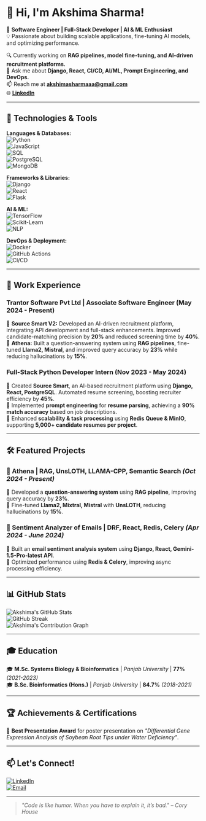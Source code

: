 # 👋 Hi, I'm Akshima Sharma!

🚀 **Software Engineer | Full-Stack Developer | AI & ML Enthusiast**  
💡 Passionate about building scalable applications, fine-tuning AI models, and optimizing performance.  

🔍 Currently working on **RAG pipelines, model fine-tuning, and AI-driven recruitment platforms.**  
💬 Ask me about **Django, React, CI/CD, AI/ML, Prompt Engineering, and DevOps.**  
📫 Reach me at **[akshimasharmaaa@gmail.com](mailto:akshimasharmaaa@gmail.com)**  
🌐 **[LinkedIn](https://linkedin.com/in/akshima-sharma09)**  

---

## 🔧 Technologies & Tools  

**Languages & Databases:**  
![Python](https://img.shields.io/badge/Python-3776AB?style=for-the-badge&logo=python&logoColor=white)  
![JavaScript](https://img.shields.io/badge/JavaScript-F7DF1E?style=for-the-badge&logo=javascript&logoColor=black)  
![SQL](https://img.shields.io/badge/SQL-4479A1?style=for-the-badge&logo=mysql&logoColor=white)  
![PostgreSQL](https://img.shields.io/badge/PostgreSQL-316192?style=for-the-badge&logo=postgresql&logoColor=white)  
![MongoDB](https://img.shields.io/badge/MongoDB-47A248?style=for-the-badge&logo=mongodb&logoColor=white)  

**Frameworks & Libraries:**  
![Django](https://img.shields.io/badge/Django-092E20?style=for-the-badge&logo=django&logoColor=white)  
![React](https://img.shields.io/badge/React-61DAFB?style=for-the-badge&logo=react&logoColor=black)  
![Flask](https://img.shields.io/badge/Flask-000000?style=for-the-badge&logo=flask&logoColor=white)  

**AI & ML:**  
![TensorFlow](https://img.shields.io/badge/TensorFlow-FF6F00?style=for-the-badge&logo=tensorflow&logoColor=white)  
![Scikit-Learn](https://img.shields.io/badge/Scikit--Learn-F7931E?style=for-the-badge&logo=scikit-learn&logoColor=white)  
![NLP](https://img.shields.io/badge/NLP-FF4081?style=for-the-badge)  

**DevOps & Deployment:**  
![Docker](https://img.shields.io/badge/Docker-2496ED?style=for-the-badge&logo=docker&logoColor=white)  
![GitHub Actions](https://img.shields.io/badge/GitHub_Actions-2088FF?style=for-the-badge&logo=github-actions&logoColor=white)  
![CI/CD](https://img.shields.io/badge/CI/CD-0078D7?style=for-the-badge&logo=azure-devops&logoColor=white)  

---

## 🚀 Work Experience  

### **Trantor Software Pvt Ltd | Associate Software Engineer (May 2024 - Present)**  
🔹 **Source Smart V2:** Developed an AI-driven recruitment platform, integrating API development and full-stack enhancements. Improved candidate-matching precision by **20%** and reduced screening time by **40%**.  
🔹 **Athena:** Built a question-answering system using **RAG pipelines**, fine-tuned **Llama2, Mistral**, and improved query accuracy by **23%** while reducing hallucinations by **15%**.  

### **Full-Stack Python Developer Intern (Nov 2023 - May 2024)**  
🔹 Created **Source Smart**, an AI-based recruitment platform using **Django, React, PostgreSQL**. Automated resume screening, boosting recruiter efficiency by **45%**.  
🔹 Implemented **prompt engineering** for **resume parsing**, achieving a **90% match accuracy** based on job descriptions.  
🔹 Enhanced **scalability & task processing** using **Redis Queue & MinIO**, supporting **5,000+ candidate resumes per project**.  

---

## 🛠 Featured Projects  

### **📌 Athena | RAG, UnsLOTH, LLAMA-CPP, Semantic Search** *(Oct 2024 - Present)*  
🔹 Developed a **question-answering system** using **RAG pipeline**, improving query accuracy by **23%**.  
🔹 Fine-tuned **Llama2, Mixtral, Mistral** with **UnsLOTH**, reducing hallucinations by **15%**.  

### **📌 Sentiment Analyzer of Emails | DRF, React, Redis, Celery** *(Apr 2024 - June 2024)*  
🔹 Built an **email sentiment analysis system** using **Django, React, Gemini-1.5-Pro-latest API**.  
🔹 Optimized performance using **Redis & Celery**, improving async processing efficiency.  

---

## 📊 GitHub Stats  

![Akshima's GitHub Stats](https://github-readme-stats.vercel.app/api?username=AkshimaSharma&show_icons=true&theme=radical)  
![GitHub Streak](https://streak-stats.demolab.com/?user=AkshimaSharma&theme=dark)  
![Akshima's Contribution Graph](https://github-readme-activity-graph.vercel.app/graph?username=AkshimaSharma&theme=dracula)  

---

## 🎓 Education  

🎓 **M.Sc. Systems Biology & Bioinformatics** | *Panjab University* | **77%** *(2021-2023)*  
🎓 **B.Sc. Bioinformatics (Hons.)** | *Panjab University* | **84.7%** *(2018-2021)*  

---

## 🏆 Achievements & Certifications  

🏅 **Best Presentation Award** for poster presentation on *"Differential Gene Expression Analysis of Soybean Root Tips under Water Deficiency"*.  

---

## 📫 Let's Connect!  

[![LinkedIn](https://img.shields.io/badge/LinkedIn-0077B5?style=for-the-badge&logo=linkedin&logoColor=white)](https://linkedin.com/in/akshima-sharma09)  
[![Email](https://img.shields.io/badge/Email-D14836?style=for-the-badge&logo=gmail&logoColor=white)](mailto:akshimasharmaaa@gmail.com)  

---

> *"Code is like humor. When you have to explain it, it’s bad." – Cory House*


